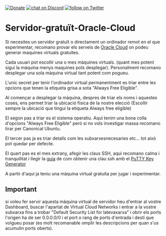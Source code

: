 [![Donate](https://img.shields.io/badge/donate-paypal-yellowgreen.svg)](https://www.paypal.com/donate/?hosted_button_id=EFVMSRHVBNJP4)
    <a href="https://discord.gg/ahVq54p">
        <img src="https://img.shields.io/discord/308323056592486420?logo=discord"
            alt="chat on Discord"></a>
    <a href="https://twitter.com/4xsample/follow?screen_name=shields_io">
        <img src="https://img.shields.io/twitter/follow/4xsample?style=social&logo=twitter"
            alt="follow on Twitter"></a>

# Servidor-gratuït-Oracle-Cloud
 
Si necesites un servidor gratuït o directament un ordinador remot en el que experimentar, recomano provar els serveis de [Oracle Cloud](https://www.oracle.com/cloud/) on podeu generar maquines virtuals gratuites.

Cada usuari pot escollir una o mes màquines virtuals. (quant mes potent sigui la màquina menys maquines pots desplegar). Personalment recomano desplegar una sola màquina virtual tant potent com pogueu.

L'unic secret per tenir l'ordinador virtual permanentment es triar entre les opcions que tenen la etiqueta grisa a sota "Always Free Eligible".

Al començar a desplegar la màquina, despres de triar els noms i aquestes coses, ens permet triar la ubicació fisica de la nostre elecció (Escollir sempre la ubicació que tingui la etiqueta Always free eligible)

El segon pas a triar es el sistema operatiu. Aquì tenim una bona colla d'opcions "Always Free Eligible" però si no vols investigar massa recomano tirar per Canonical Ubuntu.

El tercer pas ja es triar detalls com les subxarxesnecesaries etc... tot això pot quedar per defecte.

El quart pas es el mes extrany, afegir les claus SSH, aquì recomano calma i tranquilitat i llegir la [guia](https://docs.oracle.com/en-us/iaas/Content/Compute/Tasks/managingkeypairs.htm) de com obtenir una clau ssh amb el [PuTTY Key Generator](https://www.puttygen.com/)

A partir d'aquí ja teniu una màquina virtual gratuita per jugar i experimentar.

## Important
si voleu fer servir aquesta màquina virtual de servidor heu d'entrar al vostre Dashboard, buscar l'apartat de Virtual Cloud Networks i entrar a la vostre subxarxa fins a trobar "Default Security List for latevaxarxa" i obrir els ports l'origen ha de ser 0.0.0.0/0 i el port o rang de ports d'entrada i desti que volgueu posar (es molt recomanable omplir les descripcions per quan s'us acumulin ports oberts).
